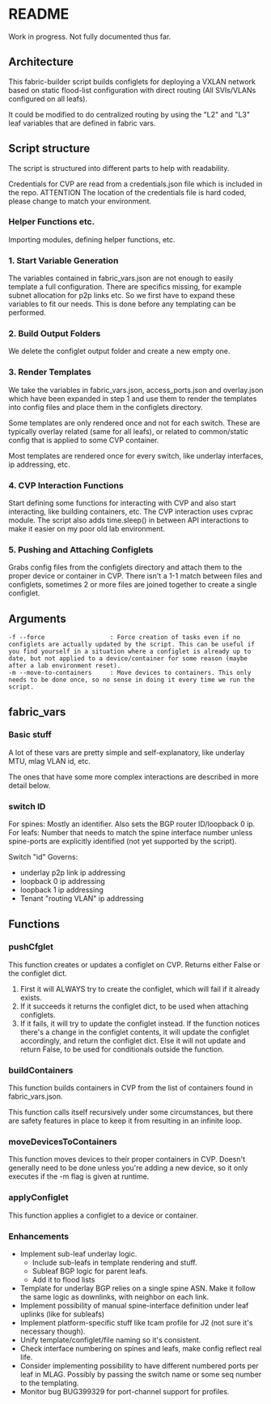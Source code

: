 # README

Work in progress. Not fully documented thus far.

## Architecture

This fabric-builder script builds configlets for deploying a VXLAN network based on static flood-list configuration with direct routing (All SVIs/VLANs configured on all leafs).

It could be modified to do centralized routing by using the "L2" and "L3" leaf variables that are defined in fabric vars.

## Script structure

The script is structured into different parts to help with readability.

Credentials for CVP are read from a credentials.json file which is included in the repo. ATTENTION The location of the credentials file is hard coded, please change to match your environment.

### Helper Functions etc.

Importing modules, defining helper functions, etc.

### 1. Start Variable Generation

The variables contained in fabric_vars.json are not enough to easily template a full configuration. There are specifics missing, for example subnet allocation for p2p links etc. So we first have to expand these variables to fit our needs. This is done before any templating can be performed.

### 2. Build Output Folders

We delete the configlet output folder and create a new empty one.

### 3. Render Templates

We take the variables in fabric_vars.json, access_ports.json and overlay.json which have been expanded in step 1 and use them to render the templates into config files and place them in the configlets directory.

Some templates are only rendered once and not for each switch. These are typically overlay related (same for all leafs), or related to common/static config that is applied to some CVP container.

Most templates are rendered once for every switch, like underlay interfaces, ip addressing, etc.

### 4. CVP Interaction Functions

Start defining some functions for interacting with CVP and also start interacting, like building containers, etc.
The CVP interaction uses cvprac module. The script also adds time.sleep() in between API interactions to make it easier on my poor old lab environment.

### 5. Pushing and Attaching Configlets

Grabs config files from the configlets directory and attach them to the proper device or container in CVP. There isn't a 1-1 match between files and configlets, sometimes 2 or more files are joined together to create a single configlet.

## Arguments

    -f --force                  : Force creation of tasks even if no configlets are actually updated by the script. This can be useful if you find yourself in a situation where a configlet is already up to date, but not applied to a device/container for some reason (maybe after a lab environment reset).
    -m --move-to-containers     : Move devices to containers. This only needs to be done once, so no sense in doing it every time we run the script.

## fabric_vars

### Basic stuff
A lot of these vars are pretty simple and self-explanatory, like underlay MTU, mlag VLAN id, etc.

The ones that have some more complex interactions are described in more detail below.

### switch ID
For spines: Mostly an identifier. Also sets the BGP router ID/loopback 0 ip.
For leafs: Number that needs to match the spine interface number unless spine-ports are explicitly identified (not yet supported by the script).

Switch "id" Governs:

* underlay p2p link ip addressing
* loopback 0 ip addressing
* loopback 1 ip addressing
* Tenant "routing VLAN" ip addressing

## Functions

### pushCfglet
This function creates or updates a configlet on CVP. Returns either False or the configlet dict.

1. First it will ALWAYS try to create the configlet, which will fail if it already exists.
2. If it succeeds it returns the configlet dict, to be used when attaching configlets.
3. If it fails, it will try to update the configlet instead. If the function notices there's a change in the configlet contents, it will update the configlet accordingly, and return the configlet dict. Else it will not update and return False, to be used for conditionals outside the function.

### buildContainers
This function builds containers in CVP from the list of containers found in fabric_vars.json.

This function calls itself recursively under some circumstances, but there are safety features in place to keep it from resulting in an infinite loop.

### moveDevicesToContainers
This function moves devices to their proper containers in CVP. Doesn't generally need to be done unless you're adding a new device, so it only executes if the -m flag is given at runtime.

### applyConfiglet
This function applies a configlet to a device or container.

### Enhancements

* Implement sub-leaf underlay logic.
    * Include sub-leafs in template rendering and stuff.
    * Subleaf BGP logic for parent leafs.
    * Add it to flood lists
* Template for underlay BGP relies on a single spine ASN. Make it follow the same logic as downlinks, with neighbor on each link.
* Implement possibility of manual spine-interface definition under leaf uplinks (like for subleafs)
* Implement platform-specific stuff like tcam profile for J2 (not sure it's necessary though).
* Unify template/configlet/file naming so it's consistent.
* Check interface numbering on spines and leafs, make config reflect real life.
* Consider implementing possibility to have different numbered ports per leaf in MLAG. Possibly by passing the switch name or some seq number to the templating.
* Monitor bug BUG399329 for port-channel support for profiles.